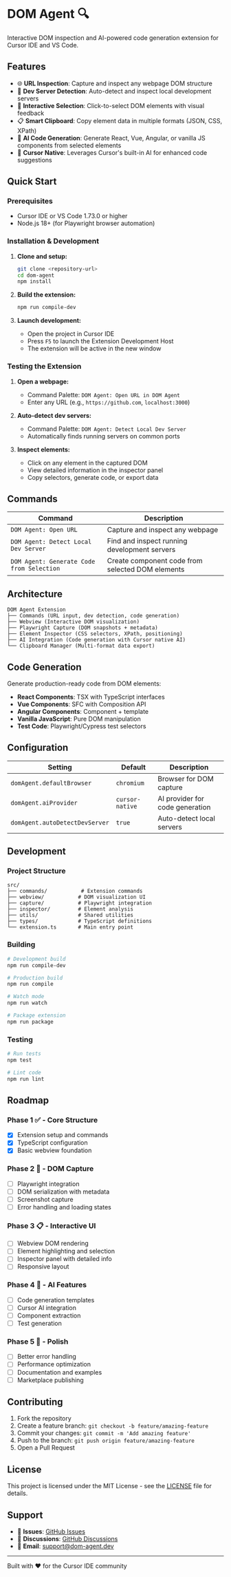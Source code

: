 # DOM Agent 🔍

Interactive DOM inspection and AI-powered code generation extension for Cursor IDE and VS Code.

## Features

- 🌐 **URL Inspection**: Capture and inspect any webpage DOM structure
- 🔧 **Dev Server Detection**: Auto-detect and inspect local development servers
- 🎯 **Interactive Selection**: Click-to-select DOM elements with visual feedback
- 📋 **Smart Clipboard**: Copy element data in multiple formats (JSON, CSS, XPath)
- 🤖 **AI Code Generation**: Generate React, Vue, Angular, or vanilla JS components from selected elements
- 📱 **Cursor Native**: Leverages Cursor's built-in AI for enhanced code suggestions

## Quick Start

### Prerequisites

- Cursor IDE or VS Code 1.73.0 or higher
- Node.js 18+ (for Playwright browser automation)

### Installation & Development

1. **Clone and setup:**
   ```bash
   git clone <repository-url>
   cd dom-agent
   npm install
   ```

2. **Build the extension:**
   ```bash
   npm run compile-dev
   ```

3. **Launch development:**
   - Open the project in Cursor IDE
   - Press `F5` to launch the Extension Development Host
   - The extension will be active in the new window

### Testing the Extension

1. **Open a webpage:**
   - Command Palette: `DOM Agent: Open URL in DOM Agent`
   - Enter any URL (e.g., `https://github.com`, `localhost:3000`)

2. **Auto-detect dev servers:**
   - Command Palette: `DOM Agent: Detect Local Dev Server`
   - Automatically finds running servers on common ports

3. **Inspect elements:**
   - Click on any element in the captured DOM
   - View detailed information in the inspector panel
   - Copy selectors, generate code, or export data

## Commands

| Command | Description |
|---------|-------------|
| `DOM Agent: Open URL` | Capture and inspect any webpage |
| `DOM Agent: Detect Local Dev Server` | Find and inspect running development servers |
| `DOM Agent: Generate Code from Selection` | Create component code from selected DOM elements |

## Architecture

```
DOM Agent Extension
├── Commands (URL input, dev detection, code generation)
├── Webview (Interactive DOM visualization)
├── Playwright Capture (DOM snapshots + metadata)
├── Element Inspector (CSS selectors, XPath, positioning)
├── AI Integration (Code generation with Cursor native AI)
└── Clipboard Manager (Multi-format data export)
```

## Code Generation

Generate production-ready code from DOM elements:

- **React Components**: TSX with TypeScript interfaces
- **Vue Components**: SFC with Composition API
- **Angular Components**: Component + template
- **Vanilla JavaScript**: Pure DOM manipulation
- **Test Code**: Playwright/Cypress test selectors

## Configuration

| Setting | Default | Description |
|---------|---------|-------------|
| `domAgent.defaultBrowser` | `chromium` | Browser for DOM capture |
| `domAgent.aiProvider` | `cursor-native` | AI provider for code generation |
| `domAgent.autoDetectDevServer` | `true` | Auto-detect local servers |

## Development

### Project Structure

```
src/
├── commands/           # Extension commands
├── webview/           # DOM visualization UI
├── capture/           # Playwright integration
├── inspector/         # Element analysis
├── utils/             # Shared utilities
├── types/             # TypeScript definitions
└── extension.ts       # Main entry point
```

### Building

```bash
# Development build
npm run compile-dev

# Production build
npm run compile

# Watch mode
npm run watch

# Package extension
npm run package
```

### Testing

```bash
# Run tests
npm test

# Lint code
npm run lint
```

## Roadmap

### Phase 1 ✅ - Core Structure
- [x] Extension setup and commands
- [x] TypeScript configuration
- [x] Basic webview foundation

### Phase 2 🚧 - DOM Capture
- [ ] Playwright integration
- [ ] DOM serialization with metadata
- [ ] Screenshot capture
- [ ] Error handling and loading states

### Phase 3 📋 - Interactive UI
- [ ] Webview DOM rendering
- [ ] Element highlighting and selection
- [ ] Inspector panel with detailed info
- [ ] Responsive layout

### Phase 4 🤖 - AI Features
- [ ] Code generation templates
- [ ] Cursor AI integration
- [ ] Component extraction
- [ ] Test generation

### Phase 5 🎨 - Polish
- [ ] Better error handling
- [ ] Performance optimization
- [ ] Documentation and examples
- [ ] Marketplace publishing

## Contributing

1. Fork the repository
2. Create a feature branch: `git checkout -b feature/amazing-feature`
3. Commit your changes: `git commit -m 'Add amazing feature'`
4. Push to the branch: `git push origin feature/amazing-feature`
5. Open a Pull Request

## License

This project is licensed under the MIT License - see the [LICENSE](LICENSE) file for details.

## Support

- 🐛 **Issues**: [GitHub Issues](https://github.com/your-username/dom-agent/issues)
- 💬 **Discussions**: [GitHub Discussions](https://github.com/your-username/dom-agent/discussions)
- 📧 **Email**: support@dom-agent.dev

---

Built with ❤️ for the Cursor IDE community